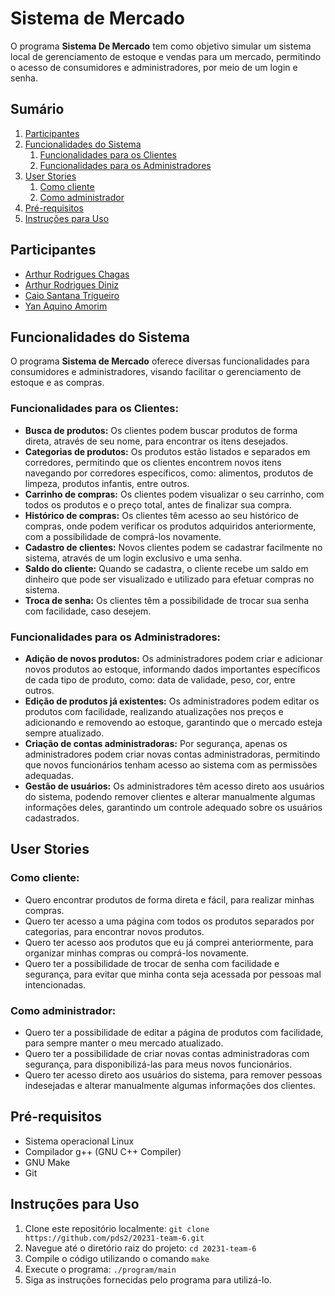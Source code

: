 # **Sistema de Mercado**
O programa **Sistema De Mercado** tem como objetivo simular um sistema local de gerenciamento de estoque e vendas para um mercado, permitindo o acesso de consumidores e administradores, por meio de um login e senha.
## Sumário
1. [Participantes](#participantes)
2. [Funcionalidades do Sistema](#funcionalidades-do-sistema)
    1. [Funcionalidades para os Clientes](#funcionalidades-para-os-clientes)
    2. [Funcionalidades para os Administradores](#funcionalidades-para-os-administradores)
3. [User Stories](#user-stories)
    1. [Como cliente](#como-cliente)
    2. [Como administrador](#como-administrador)
4. [Pré-requisitos](#pré-requisitos)
5. [Instruções para Uso](#instruções-para-uso)

## **Participantes**
* [Arthur Rodrigues Chagas](https://github.com/arthurchagas1)
* [Arthur Rodrigues Diniz](https://github.com/TutiDiniz)
* [Caio Santana Trigueiro](https://github.com/caio-santt)
* [Yan Aquino Amorim](https://github.com/YanAquinoo)

## **Funcionalidades do Sistema**
O programa **Sistema de Mercado** oferece diversas funcionalidades para consumidores e administradores, visando facilitar o gerenciamento de estoque e as compras.

### Funcionalidades para os Clientes:
* **Busca de produtos:** Os clientes podem buscar produtos de forma direta, através de seu nome, para encontrar os itens desejados.
* **Categorias de produtos:** Os produtos estão listados e separados em corredores, permitindo que os clientes encontrem novos itens navegando por corredores específicos, como: alimentos, produtos de limpeza, produtos infantis, entre outros.
* **Carrinho de compras:** Os clientes podem visualizar o seu carrinho, com todos os produtos e o preço total, antes de finalizar sua compra.
* **Histórico de compras:** Os clientes têm acesso ao seu histórico de compras, onde podem verificar os produtos adquiridos anteriormente, com a possibilidade de comprá-los novamente.
* **Cadastro de clientes:** Novos clientes podem se cadastrar facilmente no sistema, através de um login exclusivo e uma senha.
* **Saldo do cliente:** Quando se cadastra, o cliente recebe um saldo em dinheiro que pode ser visualizado e utilizado para efetuar compras no sistema.
* **Troca de senha:** Os clientes têm a possibilidade de trocar sua senha com facilidade, caso desejem.

### Funcionalidades para os Administradores:
* **Adição de novos produtos:** Os administradores podem criar e adicionar novos produtos ao estoque, informando dados importantes específicos de cada tipo de produto, como: data de validade, peso, cor, entre outros.
* **Edição de produtos já existentes:** Os administradores podem editar os produtos com facilidade, realizando atualizações nos preços e adicionando e removendo ao estoque, garantindo que o mercado esteja sempre atualizado.
* **Criação de contas administradoras:** Por segurança, apenas os administradores podem criar novas contas administradoras, permitindo que novos funcionários tenham acesso ao sistema com as permissões adequadas.
* **Gestão de usuários:** Os administradores têm acesso direto aos usuários do sistema, podendo remover clientes e alterar manualmente algumas informações deles, garantindo um controle adequado sobre os usuários cadastrados.

## **User Stories**

### **Como cliente:**
* Quero encontrar produtos de forma direta e fácil, para realizar minhas compras.
* Quero ter acesso a uma página com todos os produtos separados por categorias, para encontrar novos produtos.
* Quero ter acesso aos produtos que eu já comprei anteriormente, para organizar minhas compras ou comprá-los novamente.
* Quero ter a possibilidade de trocar de senha com facilidade e segurança, para evitar que minha conta seja acessada por pessoas mal intencionadas.

### **Como administrador:**
* Quero ter a possibilidade de editar a página de produtos com facilidade, para sempre manter o meu mercado atualizado.
* Quero ter a possibilidade de criar novas contas administradoras com segurança, para disponibilizá-las para meus novos funcionários.
* Quero ter acesso direto aos usuários do sistema, para remover pessoas indesejadas e alterar manualmente algumas informações dos clientes.

## **Pré-requisitos**
* Sistema operacional Linux
* Compilador g++ (GNU C++ Compiler)
* GNU Make
* Git
  
## **Instruções para Uso**
1. Clone este repositório localmente: `git clone https://github.com/pds2/20231-team-6.git`
2. Navegue até o diretório raiz do projeto: `cd 20231-team-6`
3. Compile o código utilizando o comando `make`
4. Execute o programa: `./program/main`
5. Siga as instruções fornecidas pelo programa para utilizá-lo.
